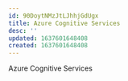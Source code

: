 ```yaml
---
id: 90DoytNMzJtLJhhjGdUgx
title: Azure Cognitive Services
desc: ''
updated: 1637601648408
created: 1637601648408
---
```




Azure Cognitive Services
